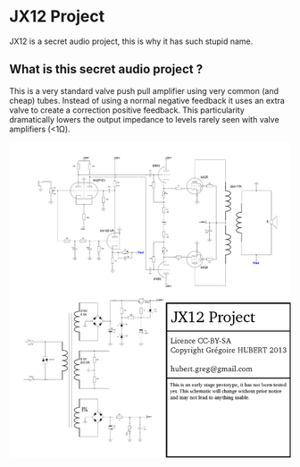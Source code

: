 # JX12 Project

JX12 is a secret audio project, this is why it has such stupid name. 

## What is this secret audio project ?

This is a very standard valve push pull amplifier using very common (and cheap) tubes. Instead of using a normal negative feedback it uses an extra valve to create a correction positive feedback. This particularity dramatically lowers the output impedance to levels rarely seen with valve amplifiers (<1Ω). 

![schematic](schematics/JX12.png)
